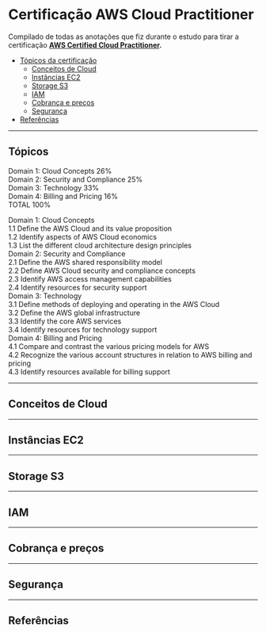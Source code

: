 # Certificação AWS Cloud Practitioner

Compilado de todas as anotações que fiz durante o estudo para tirar a certificação **[AWS Certified Cloud Practitioner](https://aws.amazon.com/pt/certification/certified-cloud-practitioner).** 

* [Tópicos da certificação](#Tópicos)
    - [Conceitos de Cloud](#cloud_computing)
    - [Instâncias EC2](#ec2)
    - [Storage S3](#s3)
    - [IAM](#iam)
    - [Cobrança e preços](#pricing)
    - [Segurança](#security)
* [Referências](#links)


<hr> 
<div id="Tópicos"></div> 

## Tópicos
Domain 1: Cloud Concepts 26%  
Domain 2: Security and Compliance 25%  
Domain 3: Technology 33%  
Domain 4: Billing and Pricing 16%  
TOTAL 100%  

Domain 1: Cloud Concepts  
1.1 Define the AWS Cloud and its value proposition  
1.2 Identify aspects of AWS Cloud economics  
1.3 List the different cloud architecture design principles  
Domain 2: Security and Compliance  
2.1 Define the AWS shared responsibility model  
2.2 Define AWS Cloud security and compliance concepts  
2.3 Identify AWS access management capabilities  
2.4 Identify resources for security support  
Domain 3: Technology  
3.1 Define methods of deploying and operating in the AWS Cloud  
3.2 Define the AWS global infrastructure  
3.3 Identify the core AWS services  
3.4 Identify resources for technology support  
Domain 4: Billing and Pricing  
4.1 Compare and contrast the various pricing models for AWS  
4.2 Recognize the various account structures in relation to AWS billing and pricing  
4.3 Identify resources available for billing support  

<hr> 
<div id="cloud_computing"></div> 

## Conceitos de Cloud

<hr> 
<div id="ec2"></div> 

## Instâncias EC2

<hr> 
<div id="s3"></div> 

## Storage S3

<hr> 
<div id="iam"></div> 

## IAM

<hr> 
<div id="pricing"></div> 

## Cobrança e preços

<hr> 
<div id="security"></div> 

## Segurança

<hr> 
<div id="links"></div> 

## Referências

